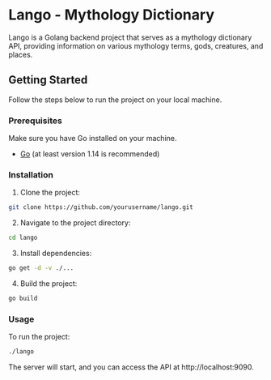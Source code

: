 # Lango - Mythology Dictionary
Lango is a Golang backend project that serves as a mythology dictionary API, providing information on various mythology terms, gods, creatures, and places.

## Getting Started

Follow the steps below to run the project on your local machine.

### Prerequisites

Make sure you have Go installed on your machine.

- [Go](https://golang.org/doc/install) (at least version 1.14 is recommended)

### Installation

1. Clone the project:
```bash
git clone https://github.com/yourusername/lango.git
```

2. Navigate to the project directory:
```bash
cd lango
```

3. Install dependencies:
```bash
go get -d -v ./...
```

4. Build the project:
```bash
go build
```

### Usage

To run the project:

```bash
./lango
```

The server will start, and you can access the API at http://localhost:9090.
